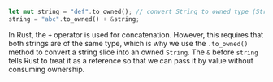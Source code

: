 ```rust
let mut string = "def".to_owned(); // convert String to owned type (String is not Copy)
string = "abc".to_owned() + &string;
```
In Rust, the `+` operator is used for concatenation. However, this requires that both strings are of the same type, which is why we use the `.to_owned()` method to convert a string slice into an owned `String`. The `&` before `string` tells Rust to treat it as a reference so that we can pass it by value without consuming ownership.
